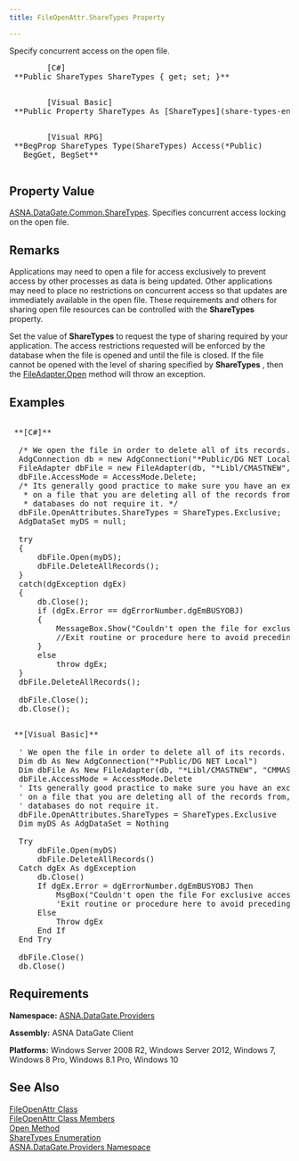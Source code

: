 ```yaml
---
title: FileOpenAttr.ShareTypes Property

---
```


Specify concurrent access on the open file.
<pre class="prettyprint">        <span class="lang">[C#]</span>
 **Public ShareTypes ShareTypes { get; set; }** 
      </pre>
<pre class="prettyprint">        <span class="lang">[Visual Basic] </span>
 **Public Property ShareTypes As [ShareTypes](share-types-enumeration.html)** 
      </pre>
<pre class="prettyprint">        <span class="lang">[Visual RPG]</span>
 **BegProp ShareTypes Type(ShareTypes) Access(*Public)<br />   BegGet, BegSet** 
      </pre>

## Property Value

[ASNA.DataGate.Common.ShareTypes](share-types-enumeration.html). Specifies concurrent access locking on the open file.
## Remarks

Applications may need to open a file for access exclusively to prevent access by other processes as data is being updated. Other applications may need to place no restrictions on concurrent access so that updates are immediately available in the open file. These requirements and others for sharing open file resources can be controlled with the <span> **ShareTypes** </span> property.

Set the value of **ShareTypes** to request the type of sharing required by your application. The access restrictions requested will be enforced by the database when the file is opened and until the file is closed. If the file cannot be opened with the level of sharing specified by <span> **ShareTypes** </span>, then the [ FileAdapter.Open](file-adapter-class-open-method.html) method will throw an exception.
## Examples

<pre>        <span class="lang">
 **[C#]** 
        </span>
  /* We open the file in order to delete all of its records. */
  AdgConnection db = new AdgConnection("*Public/DG NET Local");
  FileAdapter dbFile = new FileAdapter(db, "*Libl/CMASTNEW", "CMMASTER");
  dbFile.AccessMode = AccessMode.Delete;
  /* Its generally good practice to make sure you have an exclusive lock
   * on a file that you are deleting all of the records from, but some
   * databases do not require it. */
  dbFile.OpenAttributes.ShareTypes = ShareTypes.Exclusive;
  AdgDataSet myDS = null;

  try
  {
      dbFile.Open(myDS);
      dbFile.DeleteAllRecords();
  }
  catch(dgException dgEx)
  {
      db.Close();
      if (dgEx.Error == dgErrorNumber.dgEmBUSYOBJ)
      {
          MessageBox.Show("Couldn't open the file for exclusive access.", "Error opening file.");
          //Exit routine or procedure here to avoid preceding file operations.
      }
      else 
          throw dgEx;
  }
  dbFile.DeleteAllRecords();

  dbFile.Close();
  db.Close();</pre>
<pre>        <span class="lang">
 **[Visual Basic]** 
        </span>
  ' We open the file in order to delete all of its records. 
  Dim db As New AdgConnection("*Public/DG NET Local")
  Dim dbFile As New FileAdapter(db, "*Libl/CMASTNEW", "CMMASTER")
  dbFile.AccessMode = AccessMode.Delete
  ' Its generally good practice to make sure you have an exclusive lock
  ' on a file that you are deleting all of the records from, but some
  ' databases do not require it. 
  dbFile.OpenAttributes.ShareTypes = ShareTypes.Exclusive
  Dim myDS As AdgDataSet = Nothing

  Try
      dbFile.Open(myDS)
      dbFile.DeleteAllRecords()
  Catch dgEx As dgException
      db.Close()
      If dgEx.Error = dgErrorNumber.dgEmBUSYOBJ Then
          MsgBox("Couldn't open the file For exclusive access.", MsgBoxStyle.Critical, "Error opening file.")
          'Exit routine or procedure here to avoid preceding file operations.
      Else
          Throw dgEx
      End If
  End Try

  dbFile.Close()
  db.Close()</pre>

## Requirements

**Namespace:** [ ASNA.DataGate.Providers](datagate-providers-namespace.html) 

**Assembly:** ASNA DataGate Client

**Platforms:** Windows Server 2008 R2, Windows Server 2012, Windows 7, Windows 8 Pro, Windows 8.1 Pro, Windows 10
## See Also


[FileOpenAttr Class](file-open-attr-class.html)
      <br />
[FileOpenAttr Class Members](file-open-attr-class-members.html)
      <br />
[Open Method](file-adapter-class-open-method.html)
      <br />
[ShareTypes Enumeration](share-types-enumeration.html)
      <br />
[ASNA.DataGate.Providers Namespace](datagate-providers-namespace.html)

